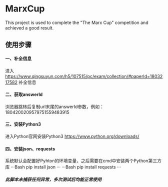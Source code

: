 # MarxCup
This project is used to complete the "The Marx Cup" competition and achieved a good result.

## 使用步骤
#### 一、补全信息
进入 https://www.qingsuyun.com/h5/107515/pc/exam/collection/#paperId=1803217582 补全信息

#### 二、获取answerId
浏览器跳转后复制url末尾的answerId参数，例如：1804200209579751559483915

#### 三、安装Python3
进入Python官网安装Python3 https://www.python.org/downloads/

#### 四、安装json、requests
系统默认会配置好Pyhton的环境变量，之后需要在cmd中安装两个Python第三方库
···Bash
pip install json
···
···Bash
pip install requests
···

##### 此脚本未捕获任何异常，多次测试后均能正常使用
